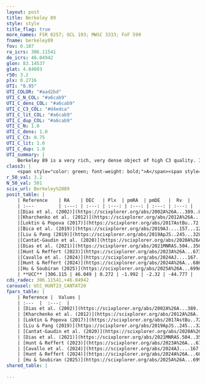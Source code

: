 ```yaml
---
layout: post
title: Berkeley 89
style: style
title_flag: true
more_names: FSR 0257; OCL 193; MWSC 3333; FoF 599
fname: berkeley89
fov: 0.107
ra_icrs: 306.11541
de_icrs: 46.04942
glon: 83.14537
glat: 4.84003
r50: 3.2
plx: 0.2716
UTI: "0.95"
UTI_COLOR: "#aad2bd"
UTI_C_N_COL: "#a6cab9"
UTI_C_dens_COL: "#a6cab9"
UTI_C_C3_COL: "#d4edca"
UTI_C_lit_COL: "#a6cab9"
UTI_C_dup_COL: "#a6cab9"
UTI_C_N: 1.0
UTI_C_dens: 1.0
UTI_C_C3: 0.75
UTI_C_lit: 1.0
UTI_C_dup: 1.0
UTI_summary: |
    Berkeley 89 is a very rich, very dense object of high C3 quality. It is very well-studied in the literature.
class3: |
    <span style="color: green; font-weight: bold;">A</span><span style="color: #FFC300; font-weight: bold;">B</span>
r_50_val: 3.2
N_50_val: 501
scix_url: Berkeley%2089
posit_table: |
    | Reference    | RA    | DEC   | Plx  | pmRA  | pmDE   |  Rv  |
    | :---         | :---: | :---: | :---: | :---: | :---: | :---: |
    |[Dias et al. (2002)](https://scixplorer.org/abs/2002A%26A...389..871D) | 306.15 | 46.05 | -- | -1.86 | -3.62 | -- |
    |[Kharchenko et al. (2012)](https://scixplorer.org/abs/2012A%26A...543A.156K) | 306.113 | 46.045 | -- | -3.77 | -0.19 | -- |
    |[Loktin & Popova (2017)](https://scixplorer.org/abs/2017AstBu..72..257L) | 306.105 | 46.05 | -- | -1.138 | -0.168 | -- |
    |[Bica et al. (2019)](https://scixplorer.org/abs/2019AJ....157...12B) | 306.162 | 45.972 | -- | -- | -- | -- |
    |[Liu & Pang (2019)](https://scixplorer.org/abs/2019ApJS..245...32L) | 306.115 | 46.048 | 0.273 | -1.989 | -2.289 | -- |
    |[Cantat-Gaudin et al. (2020)](https://scixplorer.org/abs/2020A%26A...640A...1C) | 306.114 | 46.048 | 0.239 | -2.014 | -2.245 | -- |
    |[Dias et al. (2021)](https://scixplorer.org/abs/2021MNRAS.504..356D) | 306.12 | 46.046 | 0.246 | -2.012 | -2.249 | -42.314 |
    |[Hunt & Reffert (2023)](https://scixplorer.org/abs/2023A%26A...673A.114H) | 306.115 | 46.051 | 0.281 | -1.989 | -2.325 | -43.484 |
    |[Cavallo et al. (2024)](https://scixplorer.org/abs/2024AJ....167...12C) | 306.114 | 46.042 | 0.282 | -- | -- | -- |
    |[Hunt & Reffert (2024)](https://scixplorer.org/abs/2024A%26A...686A..42H) | 306.115 | 46.051 | 0.281 | -1.989 | -2.325 | -43.484 |
    |[Hu & Soubiran (2025)](https://scixplorer.org/abs/2025A%26A...699A.246H) | 306.114 | 46.042 | -- | -- | -- | -- |
    | **UCC** |306.115 | 46.049 | 0.272 | -1.992 | -2.32 | -44.777 | 
cds_radec: 306.11541,+46.04942
carousel: UCC_HUNT23_CANTAT20
fpars_table: |
    | Reference |  Values |
    | :---  |  :---:  |
    | [Dias et al. (2002)](https://scixplorer.org/abs/2002A%26A...389..871D) | `E(B-V)=1.05, Dist=2040.0, Age=9.05` |
    | [Kharchenko et al. (2012)](https://scixplorer.org/abs/2012A%26A...543A.156K) | `e_bv=0.729, distance=2839, log_age=9.2` |
    | [Loktin & Popova (2017)](https://scixplorer.org/abs/2017AstBu..72..257L) | `E(B-V)=0.673, Dmod=12.779, logt=9.04` |
    | [Liu & Pang (2019)](https://scixplorer.org/abs/2019ApJS..245...32L) | `Age=2.04, Z=0.25` |
    | [Cantat-Gaudin et al. (2020)](https://scixplorer.org/abs/2020A%26A...640A...1C) | `AVNN=1.91, DMNN=12.73, AgeNN=9.32` |
    | [Dias et al. (2021)](https://scixplorer.org/abs/2021MNRAS.504..356D) | `Av=2.179, Dist=3140, logage=9.317, [Fe/H]=-0.14` |
    | [Hunt & Reffert (2023)](https://scixplorer.org/abs/2023A%26A...673A.114H) | `AV50=2.326, diffAV50=0.997, MOD50=12.572, logAge50=9.044` |
    | [Cavallo et al. (2024)](https://scixplorer.org/abs/2024AJ....167...12C) | `AV50=2.13, dMod50=12.11, logAge50=9.38, [Fe/H]50=-0.04` |
    | [Hunt & Reffert (2024)](https://scixplorer.org/abs/2024A%26A...686A..42H) | `MassJ=2725.40` |
    | [Hu & Soubiran (2025)](https://scixplorer.org/abs/2025A%26A...699A.246H) | `MA22=-0.15, MA23f=-0.27, MA23g=-0.01, MZ23=-0.21, MK24=-0.18, MF24=-0.22` |
shared_table: |
    
---
```

